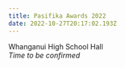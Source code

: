 ```yaml
---
title: Pasifika Awards 2022
date: 2022-10-27T20:17:02.193Z
---
```

Whanganui High School Hall  
*Time to be confirmed*
